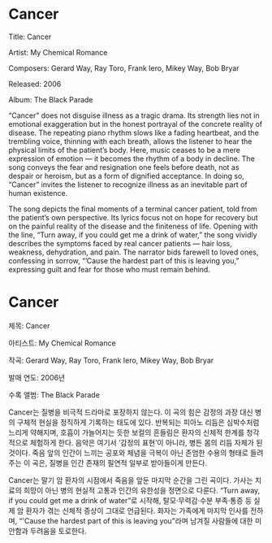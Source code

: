 # Cancer

Title: Cancer

Artist: My Chemical Romance

Composers: Gerard Way, Ray Toro, Frank Iero, Mikey Way, Bob Bryar

Released: 2006

Album: The Black Parade

“Cancer” does not disguise illness as a tragic drama. Its strength lies not in emotional exaggeration but in the honest portrayal of the concrete reality of disease. The repeating piano rhythm slows like a fading heartbeat, and the trembling voice, thinning with each breath, allows the listener to hear the physical limits of the patient’s body. Here, music ceases to be a mere expression of emotion — it becomes the rhythm of a body in decline. The song conveys the fear and resignation one feels before death, not as despair or heroism, but as a form of dignified acceptance. In doing so, “Cancer” invites the listener to recognize illness as an inevitable part of human existence.

The song depicts the final moments of a terminal cancer patient, told from the patient’s own perspective. Its lyrics focus not on hope for recovery but on the painful reality of the disease and the finiteness of life. Opening with the line, “Turn away, if you could get me a drink of water,” the song vividly describes the symptoms faced by real cancer patients — hair loss, weakness, dehydration, and pain. The narrator bids farewell to loved ones, confessing in sorrow, “’Cause the hardest part of this is leaving you,” expressing guilt and fear for those who must remain behind.

# Cancer
제목: Cancer

아티스트: My Chemical Romance

작곡: Gerard Way, Ray Toro, Frank Iero, Mikey Way, Bob Bryar

발매 연도: 2006년

수록 앨범: The Black Parade

Cancer는 질병을 비극적 드라마로 포장하지 않는다. 이 곡의 힘은 감정의 과장 대신 병의 구체적 현실을 정직하게 기록하는 태도에 있다. 반복되는 피아노 리듬은 심박수처럼 느리게 약해지며, 호흡이 가늘어지는 듯한 보컬의 흔들림은 환자의 신체적 한계를 청각적으로 체험하게 한다. 음악은 여기서 ‘감정의 표현’이 아니라, 병든 몸의 리듬 자체가 된 것이다. 죽음 앞의 인간이 느끼는 공포와 체념을 극복이 아닌 존엄한 수용의 형태로 들려주는 이 곡은, 질병을 인간 존재의 필연적 일부로 받아들이게 만든다.

Cancer는 말기 암 환자의 시점에서 죽음을 앞둔 마지막 순간을 그린 곡이다. 가사는 치료의 희망이 아닌 병의 현실적 고통과 인간의 유한성을 정면으로 다룬다. “Turn away, if you could get me a drink of water”로 시작해, 탈모·무력감·수분 부족·통증 등 실제 암 환자가 겪는 신체적 증상이 그대로 언급된다. 화자는 가족에게 마지막 인사를 전하며, “'Cause the hardest part of this is leaving you”라며 남겨질 사람들에 대한 미안함과 두려움을 토로한다.
